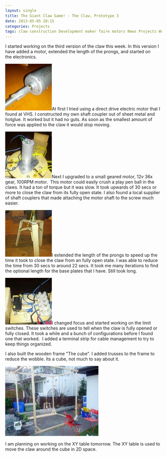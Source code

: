 ```yaml
---
layout: single
title: The Giant Claw Game! - The Claw, Prototype 3
date: 2013-05-05 20:15
categories: Projects
tags: claw construction Development maker faire motors News Projects Wood
---
```

I started working on the third version of the claw this week. In this version I have added a motor, extended the length of the prongs, and started on the electronics.

<img class="size-thumbnail wp-image-3256 alignright" style="font-size: 12px; line-height: 18px;" alt="Direct drive with home made shaft coupler " src="/public/uploads/2013/05/2013-05-05-20.54.55-150x150.jpg" width="150" height="150" />At first I tried using a direct drive electric motor that I found at VHS. I constructed my own shaft coupler out of sheet metal and hotglue. It worked but it had no guts. As soon as the smallest amount of force was applied to the claw it would stop moving.

<a href="/public/uploads/2013/05/2013-05-05-20.57.37.jpg"><img class="size-thumbnail wp-image-3257 alignleft" alt="Gear motor" src="/public/uploads/2013/05/2013-05-05-20.57.37-150x150.jpg" width="150" height="150" /></a>Next I upgraded to a small geared motor, 12v 36x gear, 100RPM motor.  This motor could easily crush a play pen ball in the claws. It had a ton of torque but it was slow. It took upwards of 30 secs or more to close the claw from its fully open state. I also found a local supplier of shaft couplers that made attaching the motor shaft to the screw much easier.

<a href="/public/uploads/2013/05/2013-05-05-16.37.50.jpg"><img class="size-thumbnail wp-image-3258 alignright" alt="Claw's extended prongs" src="/public/uploads/2013/05/2013-05-05-16.37.50-150x150.jpg" width="150" height="150" /></a>I extended the length of the prongs to speed up the time it took to close the claw from an fully open state. I was able to reduce the time from 30 secs to around 22 secs. It took me many iterations to find the optional length for the base plates that I have. Still took long.

<a href="/public/uploads/2013/05/2013-05-05-17.25.52.jpg"><img class="size-thumbnail wp-image-3259 alignleft" alt="Limit switches" src="/public/uploads/2013/05/2013-05-05-17.25.52-150x150.jpg" width="150" height="150" /></a>I changed focus and started working on the limit switches. These switches are used to tell when the claw is fully opened or fully closed. It took a while and a bunch of configurations before I found one that worked.  I added a terminal strip for cable management to try to keep things organized.

I also built the wooden frame "The cube". I added trusses to the frame to reduce the wobble. Its a cube, not much to say about it.

<a href="/public/uploads/2013/05/2013-05-05-20.19.34.jpg"><img class="aligncenter" alt="The cube" src="/public/uploads/2013/05/2013-05-05-20.19.34-300x225.jpg" width="300" height="225" /></a>
<p style="text-align: left;">I am planning on working on the XY table tomorrow. The XY table is used to move the claw around the cube in 2D space.</p>
<p style="text-align: left;"></p>
